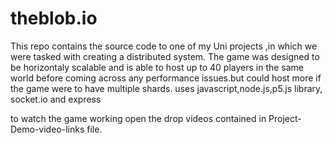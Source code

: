# theblob.io

This repo contains the source code to one of my Uni projects ,in which we were tasked with creating a distributed system.
The game was designed to be horizontaly scalable and is able to host up to 40 players in the same world before coming across any 
performance issues.but could host more if the game were to have multiple shards.
uses javascript,node.js,p5.js library, socket.io and express

to watch the game working open the drop videos contained in Project-Demo-video-links file.
